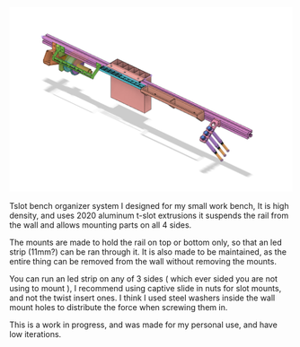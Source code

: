 ![Figure1](https://github.com/tablatronix/3dmodels/raw/master/tslot/images/Screen%20Shot%202020-07-05%20at%202.00.12%20PM.png)

Tslot bench organizer system I designed for my small work bench, It is high density, and uses 2020 aluminum t-slot extrusions
it suspends the rail from the wall and allows mounting parts on all 4 sides. 

The mounts are made to hold the rail on top or bottom only, so that an led strip (11mm?) can be ran through it. 
It is also made to be maintained, as the entire thing can be removed from the wall without removing the mounts.

You can run an led strip on any of 3 sides ( which ever sided you are not using to mount ), 
I recommend using captive slide in nuts for slot mounts, and not the twist insert ones. 
I think I used steel washers inside the wall mount holes to distribute the force when screwing them in.

This is a work in progress, and was made for my personal use, and have low iterations.
